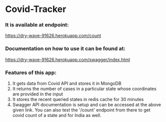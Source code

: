# Covid-Tracker

### It is available at endpoint:

https://dry-wave-91626.herokuapp.com/count

### Documentation on how to use it can be found at:

https://dry-wave-91626.herokuapp.com/swagger/index.html

### Features of this app:

1. It gets data from Covid API and stores it in MongoDB
2. It returns the number of cases in a particular state whose coordinates are provided in the input
3. It stores the recent queried states in redis cache for 30 minutes
4. Swagger API documentation is setup and can be accessed at the above given link. You can also test the '/count' endpoint from there to get covid count of a state and for India as well.
